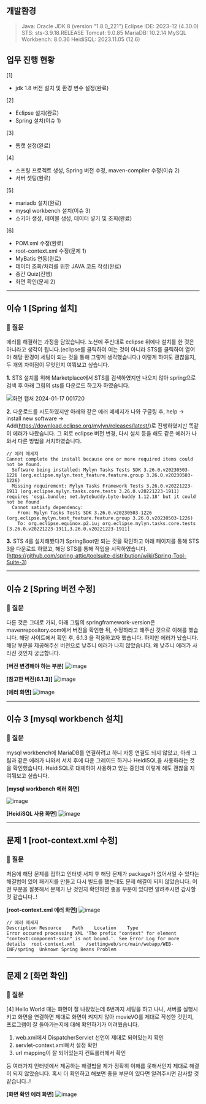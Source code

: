 
## 개발환경
>Java: Oracle JDK 8 (version "1.8.0_221")
>Eclipse IDE: 2023-12 (4.30.0)
>STS: sts-3.9.18.RELEASE
>Tomcat: 9.0.85
>MariaDB: 10.2.14
>MySQL Workbench: 8.0.36
>HeidiSQL: 2023.11.05 (12.6)

## 업무 진행 현황
[1]
- jdk 1.8 버전 설치 및 환경 변수 설정(완료)

[2]
- Eclipse 설치(완료)
- Spring 설치(이슈 1)

[3]
- 톰캣 설정(완료)

[4]
- 스프링 프로젝트 생성, Spring 버전 수정, maven-compiler 수정(이슈 2)
- 서버 셋팅(완료)

[5]
- mariadb 설치(완료)
- mysql workbench 설치(이슈 3)
- 스키마 생성, 테이블 생성, 데이터 넣기 및 조회(완료)

[6]
- POM.xml 수정(완료)
- root-context.xml 수정(문제 1)
- MyBatis 연동(완료)
- 데이터 조회/처리를 위한 JAVA 코드 작성(완료)
- 중간 Quiz(진행)
- 화면 확인(문제 2)

-----

## 이슈 1 [Spring 설치]
### 📌 질문

에러를 해결하는 과정을 담았습니다. 노션에 주신대로 eclipse 위에다 설치를 한 것은 아니라고 생각이 됩니다.(eclipse를 클릭하여 여는 것이 아니라 STS를 클릭하여 열어야 해당 환경이 세팅이 되는 것을 통해 그렇게 생각했습니다.) 이렇게 하여도 괜찮을지, 두 개의 차이점이 무엇인지 여쭤보고 싶습니다.

**1.** STS 설치를 위해 Marketplace에서 STS를 검색하였지만 나오지 않아 spring으로 검색 후 아래 그림의 sts를 다운로드 하고자 하였습니다.

  ![화면 캡처 2024-01-17 001720](https://github.com/Yerim1ee/Comento_BackEnd/assets/138195206/cc5d06f6-225f-48d4-8763-5a5fc56fa406)


**2.** 다운로드를 시도하였지만 아래와 같은 에러 메세지가 나와 구글링 후, help -> install new software -> Add(https://download.eclipse.org/mylyn/releases/latest/)로 진행하였지만 똑같이 에러가 나왔습니다. 그 외로 eclipse 버전 변경, 다시 설치 등을 해도 같은 에러가 나와서 다른 방법을 서치하였습니다.
```
// 에러 메세지
Cannot complete the install because one or more required items could not be found.
  Software being installed: Mylyn Tasks Tests SDK 3.26.0.v20230503-1226 (org.eclipse.mylyn.test_feature.feature.group 3.26.0.v20230503-1226)
  Missing requirement: Mylyn Tasks Framework Tests 3.26.0.v20221223-1911 (org.eclipse.mylyn.tasks.core.tests 3.26.0.v20221223-1911) requires 'osgi.bundle; net.bytebuddy.byte-buddy 1.12.18' but it could not be found
  Cannot satisfy dependency:
    From: Mylyn Tasks Tests SDK 3.26.0.v20230503-1226 (org.eclipse.mylyn.test_feature.feature.group 3.26.0.v20230503-1226)
    To: org.eclipse.equinox.p2.iu; org.eclipse.mylyn.tasks.core.tests [3.26.0.v20221223-1911,3.26.0.v20221223-1911]
```

**3.** STS 4를 설치해봤다가 SpringBoot만 되는 것을 확인하고 아래 페이지를 통해 STS 3을 다운로드 하였고, 해당 STS를 통해 작업을 시작하였습니다.
  (https://github.com/spring-attic/toolsuite-distribution/wiki/Spring-Tool-Suite-3)


-----
## 이슈 2 [Spring 버전 수정]
### 📌 질문
다른 것은 그대로 가되, 아래 그림의 springframework-version은 mavenrepository.com에서 버전을 확인한 뒤, 수정하라고 해주신 것으로 이해를 했습니다. 해당 사이트에서 확인 후, 6.1.3 을 적용하고자 했습니다. 하지만 에러가 났습니다. 해당 부분을 제공해주신 버전으로 낮추니 에러가 나지 않았습니다. 왜 낮추니 에러가 사라진 것인지 궁금합니다.

**[버전 변경해야 하는 부분]**
![image](https://github.com/Yerim1ee/Comento_BackEnd/assets/138195206/fee398de-e3ed-44f6-9372-23d698859e6e)

**[참고한 버전(6.1.3)]**
![image](https://github.com/Yerim1ee/Comento_BackEnd/assets/138195206/cec72e3e-bd8a-48cc-8cdb-bb2eb2873668)


**[에러 화면]**
![image](https://github.com/Yerim1ee/Comento_BackEnd/assets/138195206/d93d288c-e787-4d32-b743-481fe6e2e605)

-----
## 이슈 3 [mysql workbench 설치]
### 📌 질문
mysql workbench에 MariaDB를 연결하려고 하니 자동 연결도 되지 않았고, 아래 그림과 같은 에러가 나와서 서치 후에 다운 그레이드 하거나 HeidiSQL을 사용하라는 것을 확인했습니다. HeidiSQL로 대체하여 사용하고 있는 중인데 이렇게 해도 괜찮을 지 여쭤보고 싶습니다.

**[mysql workbench 에러 화면]**

![image](https://github.com/Yerim1ee/Comento_BackEnd/assets/138195206/76cfadf5-5134-4f97-9b48-3907bf2ac061)

**[HeidiSQL 사용  화면]**
![image](https://github.com/Yerim1ee/Comento_BackEnd/assets/138195206/6876534e-f392-4fe1-b6a0-57fe08ee6d08)

-----
## 문제 1 [root-context.xml 수정]
### 📌 질문
처음에 해당 문제를 접하고 인터넷 서치 후 해당 문제가 package가 없어서일 수 있다는 해결법이 있어 패키지를 만들고 다시 빌드를 했는데도 문제 해결이 되지 않았습니다. 어떤 부분을 잘못해서 문제가 난 것인지 확인하면 좋을 부분이 있다면 알려주시면 감사할 것 같습니다..!

**[root-context.xml 에러 화면]**
![image](https://github.com/Yerim1ee/Comento_BackEnd/assets/138195206/a9553412-c168-4459-90ad-88feea3d85d2)

```
// 에러 메세지
Description	Resource	Path	Location	Type
Error occured processing XML 'The prefix "context" for element "context:component-scan" is not bound.'. See Error Log for more details	root-context.xml	/settingweb/src/main/webapp/WEB-INF/spring	Unknown	Spring Beans Problem
```
-----
## 문제 2 [화면 확인]
### 📌 질문
[4] Hello World 때는 화면이 잘 나왔었는데 6번까지 세팅을 하고 나니, 서버를 실행시키고 화면을 연결하면 제대로 화면이 켜지지 않아 movieVO를 제대로 작성한 것인지, 프로그램이 잘 돌아가는지에 대해 확인하기가 어려웠습니다.
1) web.xml에서 DispatcherServlet 선언이 제대로 되어있는지 확인
2) servlet-context.xml에서 설정 확인
3) url mapping이 잘 되어있는지 컨트롤러에서 확인

등 여러가지 인터넷에서 제공하는 해결법을 제가 정확히 이해름 못해서인지 제대로 해결이 되지 않았습니다. 혹시 더 확인하고 해보면 좋을 부분이 있다면 알려주시면 감사할 것 같습니다..!

**[화면 확인 에러 화면]**
![image](https://github.com/Yerim1ee/Comento_BackEnd/assets/138195206/b4805fe9-aec4-46f6-a21c-8b4959194998)
